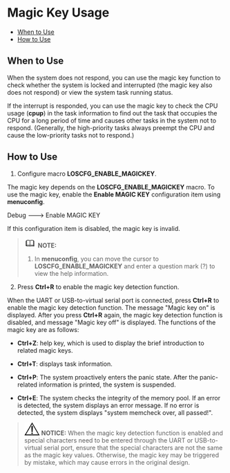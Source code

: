 # Magic Key Usage<a name="EN-US_TOPIC_0000001051451554"></a>

-   [When to Use](#section2350114718546)
-   [How to Use](#section3305151511559)

## When to Use<a name="section2350114718546"></a>

When the system does not respond, you can use the magic key function to check whether the system is locked and interrupted \(the magic key also does not respond\) or view the system task running status.

If the interrupt is responded, you can use the magic key to check the CPU usage \(**cpup**\) in the task information to find out the task that occupies the CPU for a long period of time and causes other tasks in the system not to respond. \(Generally, the high-priority tasks always preempt the CPU and cause the low-priority tasks not to respond.\)

## How to Use<a name="section3305151511559"></a>

1.  Configure macro  **LOSCFG\_ENABLE\_MAGICKEY**.

The magic key depends on the  **LOSCFG\_ENABLE\_MAGICKEY**  macro. To use the magic key, enable the  **Enable MAGIC KEY**  configuration item using  **menuconfig**.

Debug ---\> Enable MAGIC KEY 

If this configuration item is disabled, the magic key is invalid. 

>![](public_sys-resources/icon-note.gif) **NOTE:** 
>1.  In  **menuconfig**, you can move the cursor to  **LOSCFG\_ENABLE\_MAGICKEY**  and enter a question mark \(?\) to view the help information.

2. Press  **Ctrl+R**  to enable the magic key detection function.

When the UART or USB-to-virtual serial port is connected, press  **Ctrl+R**  to enable the magic key detection function. The message "Magic key on" is displayed. After you press  **Ctrl+R**  again, the magic key detection function is disabled, and message "Magic key off" is displayed. The functions of the magic key are as follows:

-   **Ctrl+Z**: help key, which is used to display the brief introduction to related magic keys.

-   **Ctrl+T**: displays task information.

-   **Ctrl+P**: The system proactively enters the panic state. After the panic-related information is printed, the system is suspended.

-   **Ctrl+E**: The system checks the integrity of the memory pool. If an error is detected, the system displays an error message. If no error is detected, the system displays "system memcheck  over, all passed!".


>![](public_sys-resources/icon-notice.gif) **NOTICE:** 
>When the magic key detection function is enabled and special characters need to be entered through the UART or USB-to-virtual serial port, ensure that the special characters are not the same as the magic key values. Otherwise, the magic key may be triggered by mistake, which may cause errors in the original design.

